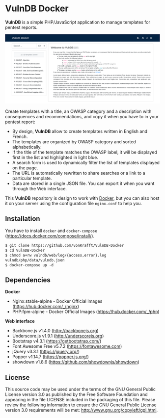 # VulnDB Docker

**VulnDB** is a simple PHP/JavaScript application to manage templates for pentest reports.

![Web interface of VulnDB](https://raw.githubusercontent.com/vonKrafft/VulnDB-Docker/master/preview.png)

Create templates with a title, an OWASP category and a description with consequences and recommendations, and copy it when you have to in your pentest report:

- By design, **VulnDB** allow to create templates written in English and French.
- The templates are organized by OWASP category and sorted alphabetically.
- If the title of the template matches the OWASP label, it will be displayed first in the list and highlighted in light blue.
- A search form is used to dynamically filter the list of templates displayed on the page.
- The URL is automatically rewritten to share searches or a link to a particular template.
- Data are stored in a single JSON file. You can export it when you want through the Web interface.

This **VulnDB** repository is design to work with [Docker](https://www.docker.com/), but you can also host it on your server using the configuration file `nginx.conf` to help you.

## Installation

You have to install `docker` and `docker-compose` (https://docs.docker.com/compose/install/).

```
$ git clone https://github.com/vonKrafft/VulnDB-Docker
$ cd VulnDB-Docker
$ chmod a+rw vulndb/web/log/{access,error}.log vulndb/php/data/vulndb.json 
$ docker-compose up -d
```

## Dependencies

**Docker**

- Nginx:stable-alpine - Docker Official Images (https://hub.docker.com/_/nginx)
- PHP:fpm-alpine - Docker Official Images (https://hub.docker.com/_/php)

**Web interface**

- Backbone.js v1.4.0 (http://backbonejs.org)
- Underscore.js v1.9.1 (http://underscorejs.org)
- Bootstrap v4.3.1 (https://getbootstrap.com/)
- Font Awesome Free v5.7.2 (https://fontawesome.com)
- jQuery v3.3.1 (https://jquery.org/)
- Popper v1.14.7 (https://popper.js.org/)
- showdown v1.8.6 (https://github.com/showdownjs/showdown)

## License

This source code may be used under the terms of the GNU General Public License version 3.0 as published by the Free Software Foundation and appearing in the file LICENSE included in the packaging of this file. Please review the following information to ensure the GNU General Public License version 3.0 requirements will be met: http://www.gnu.org/copyleft/gpl.html.